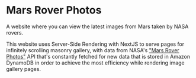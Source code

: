 # Mars Rover Photos
A website where you can view the latest images from Mars taken by NASA rovers.

This website uses Server-Side Rendering with NextJS to serve pages for infinitely scrolling masonry gallery,
with data from NASA's ["Mars Rover Photos"](https://github.com/chrisccerami/mars-photo-api) API
that's constantly fetched for new data that is stored in Amazon DynamoDB in order to achieve the most efficiency
while rendering image gallery pages.
